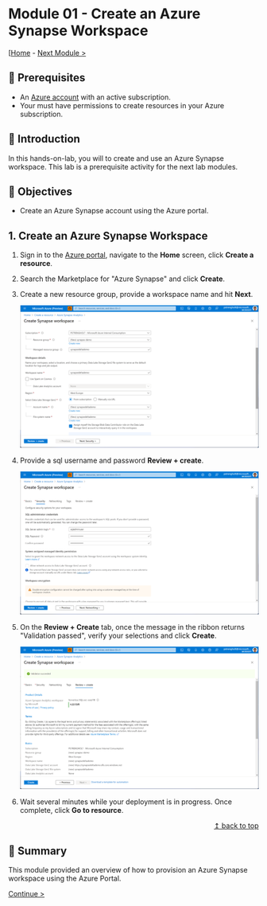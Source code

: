 # Module 01 - Create an Azure Synapse Workspace

[[Home](../README.md) - [Next Module >](../module02/module02.md)

## :thinking: Prerequisites

* An [Azure account](https://azure.microsoft.com/en-us/free/) with an active subscription.
* Your must have permissions to create resources in your Azure subscription.

## :loudspeaker: Introduction

In this hands-on-lab, you will to create and use an Azure Synapse workspace. This lab is a prerequisite activity for the next lab modules. 

## :dart: Objectives

* Create an Azure Synapse account using the Azure portal.

## 1. Create an Azure Synapse Workspace

1. Sign in to the [Azure portal](https://portal.azure.com), navigate to the **Home** screen, click **Create a resource**.
2. Search the Marketplace for "Azure Synapse" and click **Create**.
3. Create a new resource group, provide a workspace name and hit **Next**.

    ![Create a Resource](../module01/screen01.png)  

4. Provide a sql username and password **Review + create**.

    ![Provide credentials](../module01/screen02.png)  

5. On the **Review + Create** tab, once the message in the ribbon returns "Validation passed", verify your selections and click **Create**.

    ![Review and complete](../module01/screen03.png)  

6. Wait several minutes while your deployment is in progress. Once complete, click **Go to resource**.

<div align="right"><a href="#module-01---create-an-azure-synapse-workspace">↥ back to top</a></div>

## :tada: Summary

This module provided an overview of how to provision an Azure Synapse workspace using the Azure Portal.

[Continue >](../module02/module02.md)
